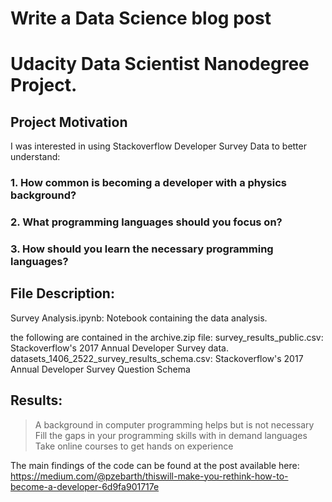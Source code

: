 # Write a Data Science blog post
# Udacity Data Scientist Nanodegree Project.

## Project Motivation
I was interested in using Stackoverflow Developer Survey Data to better understand:

### 1. How common is becoming a developer with a physics background?
### 2. What programming languages should you focus on?
### 3. How should you learn the necessary programming languages?

## File Description:
Survey Analysis.ipynb: Notebook containing the data analysis.

the following are contained in the archive.zip file:
survey_results_public.csv: Stackoverflow's 2017 Annual Developer Survey data.
datasets_1406_2522_survey_results_schema.csv: Stackoverflow's 2017 Annual Developer Survey Question Schema

## Results:
> A background in computer programming helps but is not necessary <br>
> Fill the gaps in your programming skills with in demand languages <br>
> Take online courses to get hands on experience <br>

The main findings of the code can be found at the post available here: https://medium.com/@pzebarth/thiswill-make-you-rethink-how-to-become-a-developer-6d9fa901717e
